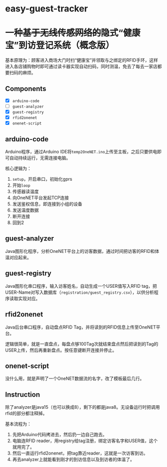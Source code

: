 # easy-guest-tracker

# 一种~~基于无线传感网络的~~隐式“健康宝”到访登记系统（概念版）

基本原理为：顾客进入商场大门时扫“健康宝”并领取与之绑定的RFID手环，这样进入各店铺购物时即可通过读卡器实现自动扫码，同时测温，免去了每去一家店都要扫码的麻烦。

## Components

- [x] `arduino-code`
- [ ] `guest-analyzer`
- [x] `guest-registry`
- [x] `rfid2onenet`
- [x] `onenet-script`

## arduino-code

Arduino程序，通过Arduino IDE将`temp2OneNET.ino`上传至主板，之后只要供电即可自动持续运行，无需连接电脑。

核心逻辑为：

 1. `setup`，开启串口，初始化gprs
 2. 开始`loop`
 3. 传感器读温度
 4. 向OneNET平台发起TCP连接
 5. 发送鉴权信息，即连接到小组的设备
 6. 发送温度数据
 7. 断开连接
 8. 回到2

## guest-analyzer

Java图形化程序，分析OneNET平台上的访客数据，通过时间把访客的RFID和体温对应起来。

## guest-registry

Java图形化串口程序，输入访客姓名，自动生成一个USER值写入RFID tag，把USER-Name对写入数据库（`registration/guest_registry.csv`），以供分析程序读取实现对应。

## rfid2onenet

Java后台串口程序，自动盘点RFID Tag，并将读到的RFID信息上传至OneNET平台。

逻辑很简单，就是一直盘点，每盘点够100Tag次就结束盘点然后把读到的Tag的USER上传，然后再重新盘点。按任意键断开连接并停止。

## onenet-script

没什么用，就是声明了一个OneNET数据流的名字，改了模板最后几行。

## Instruction

除了analyzer是java15（也可以换成8），剩下的都是java8。无设备运行时把调用rfid的部分都注释掉。

基本流程为：
1. 先把Arduino代码拷进去，然后扔一边自己跑去。
2. 电脑连RFID reader，用registry给tag注册，绑定访客名字和USER值，这个就用完了。
3. 然后一直运行rfid2onenet，把tag靠近reader，这就是一次访客到访。
4. 再去analyzer上就能看到刚才的到访信息以及到访者的体温了。
